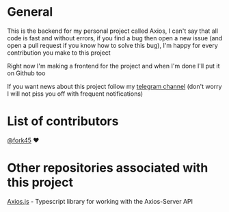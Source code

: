 # General
This is the backend for my personal project called Axios, I can't say that all code is fast and without errors, if you find a bug then open a new issue (and open a pull request if you know how to solve this bug), I'm happy for every contribution you make to this project

Right now I'm making a frontend for the project and when I'm done I'll put it on Github too

If you want news about this project follow my [telegram channel](https://t.me/axiosapp) (don't worry I will not piss you off with frequent notifications)
# List of contributors
[@fork45](https://github.com/fork45) ❤
# Other repositories associated with this project
[Axios.js](https://github.com/fork45/axios.js) - Typescript library for working with the Axios-Server API